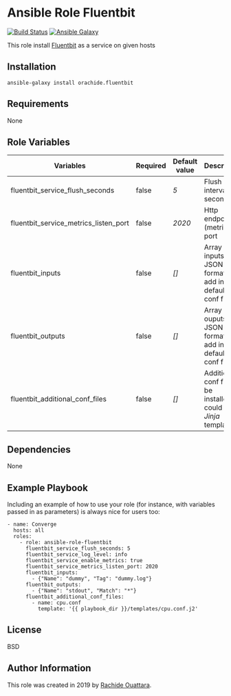 Ansible Role Fluentbit
=========

[![Build Status](https://travis-ci.org/orachide/ansible-role-fluentbit.svg?branch=master)](https://travis-ci.org/orachide/ansible-role-fluentbit)
[![Ansible Galaxy](https://img.shields.io/badge/galaxy-orachide-660198.svg)](https://galaxy.ansible.com/orachide)

This role install [Fluentbit](https://fluentbit.io/) as a service on given hosts

Installation
------------

    ansible-galaxy install orachide.fluentbit

Requirements
------------

None

Role Variables
--------------

| Variables | Required | Default value | Description |
|-----------|----------|---------------|-------------|
| fluentbit_service_flush_seconds  | false     | *5*          | Flush interval in seconds |
| fluentbit_service_metrics_listen_port  | false     | *2020*          | Http endpoint (metrics) port |
| fluentbit_inputs  | false     | *[]*          | Array of inputs (in JSON format) to add in default conf file |
| fluentbit_outputs  | false     | *[]*          | Array of ouputs (in JSON format) to add in default conf file |
| fluentbit_additional_conf_files  | false     | *[]*          | Additional conf files to be installed, could be *Jinja* template |

Dependencies
------------

None

Example Playbook
----------------

Including an example of how to use your role (for instance, with variables
passed in as parameters) is always nice for users too:

    - name: Converge
      hosts: all
      roles:
        - role: ansible-role-fluentbit
          fluentbit_service_flush_seconds: 5
          fluentbit_service_log_level: info
          fluentbit_service_enable_metrics: true
          fluentbit_service_metrics_listen_port: 2020
          fluentbit_inputs:
            - {"Name": "dummy", "Tag": "dummy.log"}
          fluentbit_outputs:
            - {"Name": "stdout", "Match": "*"}
          fluentbit_additional_conf_files:
            - name: cpu.conf
              template: '{{ playbook_dir }}/templates/cpu.conf.j2'

License
-------

BSD

Author Information
------------------

This role was created in 2019 by [Rachide Ouattara](https://orachide.chidix.fr/).
